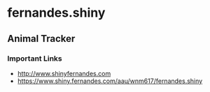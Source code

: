 # fernandes.shiny

## Animal Tracker

### Important Links

- http://www.shinyfernandes.com
- https://www.shiny.fernandes.com/aau/wnm617/fernandes.shiny

